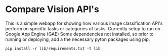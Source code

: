 # Compare Vision API's

This is a simple webapp for showing how various image classification API's perform on specific tasks or categories of tasks. Currently setup to run on Google App Engine (GAE)
Some dependencies not installed, so prior to running or deploying, add a the necessary pyton packages using pip:

`pip install -r lib/requirements.txt -t lib`

